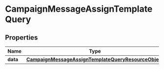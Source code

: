 # CampaignMessageAssignTemplateQuery

## Properties
Name | Type | Description | Notes
------------ | ------------- | ------------- | -------------
**data** | [**CampaignMessageAssignTemplateQueryResourceObject**](CampaignMessageAssignTemplateQueryResourceObject.md) |  | 
